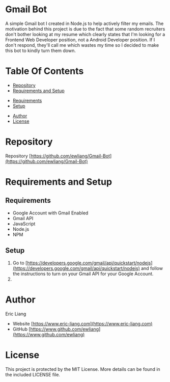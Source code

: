 # Gmail Bot
A simple Gmail bot I created in Node.js to help actively filter my emails. The motivation behind this project is due to the fact that some random recruiters don't bother looking at my resume which clearly states that I'm looking for a Frontend Web Developer position, not a Android Developer position. If I don't respond, they'll call me which wastes my time so I decided to make this bot to kindly turn them down.

# Table Of Contents
- [Repository](#repository)
- [Requirements and Setup](#requirements-and-setup)
+ [Requirements](#requirements)
+ [Setup](#setup)
- [Author](#author)
- [License](#license)

# Repository
Repository [https://github.com/ewliang/Gmail-Bot](https://github.com/ewliang/Gmail-Bot)

# Requirements and Setup
## Requirements
- Google Account with Gmail Enabled
- Gmail API
- JavaScript
- Node.js
- NPM

## Setup
1. Go to [https://developers.google.com/gmail/api/quickstart/nodejs](https://developers.google.com/gmail/api/quickstart/nodejs) and follow the instructions to turn on your Gmail API for your Google Account.
2. 

# Author
Eric Liang
- Website [https://www.eric-liang.com](https://www.eric-liang.com)
- GitHub [https://www.github.com/ewliang](https://www.github.com/ewliang)

# License
This project is protected by the MIT License. More details can be found in the included LICENSE file.
